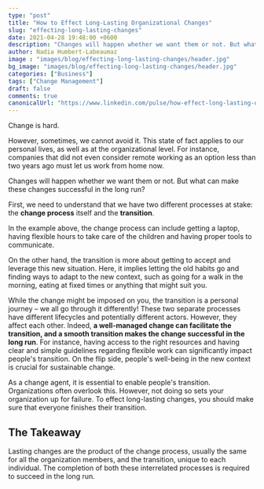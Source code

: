 ```yaml
---
type: "post"
title: "How to Effect Long-Lasting Organizational Changes"
slug: "effecting-long-lasting-changes"
date: 2021-04-28 19:48:00 +0600
description: "Changes will happen whether we want them or not. But what can make these changes successful in the long run?"
author: Nadia Humbert-Labeaumaz
image : "images/blog/effecting-long-lasting-changes/header.jpg"
bg_image: "images/blog/effecting-long-lasting-changes/header.jpg"
categories: ["Business"]
tags: ["Change Management"]
draft: false
comments: true
canonicalUrl: "https://www.linkedin.com/pulse/how-effect-long-lasting-organizational-changes-humbert-labeaumaz/"
---
```


Change is hard.

However, sometimes, we cannot avoid it. This state of fact applies to our personal lives, as well as at the organizational level. For instance, companies that did not even consider remote working as an option less than two years ago must let us work from home now.

Changes will happen whether we want them or not. But what can make these changes successful in the long run?

<!--more-->

First, we need to understand that we have two different processes at stake: the **change process** itself and the **transition**.

In the example above, the change process can include getting a laptop, having flexible hours to take care of the children and having proper tools to communicate.

On the other hand, the transition is more about getting to accept and leverage this new situation. Here, it implies letting the old habits go and finding ways to adapt to the new context, such as going for a walk in the morning, eating at fixed times or anything that might suit you.

While the change might be imposed on you, the transition is a personal journey – we all go through it differently! These two separate processes have different lifecycles and potentially different actors. However, they affect each other. Indeed, **a well-managed change can facilitate the transition, and a smooth transition makes the change successful in the long run**. For instance, having access to the right resources and having clear and simple guidelines regarding flexible work can significantly impact people's transition. On the flip side, people's well-being in the new context is crucial for sustainable change.  

As a change agent, it is essential to enable people's transition. Organizations often overlook this. However, not doing so sets your organization up for failure. To effect long-lasting changes, you should make sure that everyone finishes their transition.

## The Takeaway
Lasting changes are the product of the change process, usually the same for all the organization members, and the transition, unique to each individual. The completion of both these interrelated processes is required to succeed in the long run.
